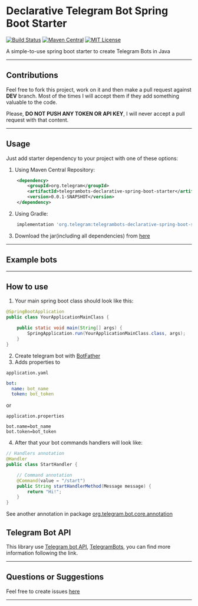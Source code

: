 # Declarative Telegram Bot Spring Boot Starter

[![Build Status]()]()
[![Maven Central]()]()
[![MIT License](http://img.shields.io/badge/license-MIT-blue.svg?style=flat)](https://github.com/aliaksandrrachko/telegrambots-declarative-spring-boot-starter/blob/master/LICENSE)

A simple-to-use spring boot starter to create Telegram Bots in Java

----------------

## Contributions
Feel free to fork this project, work on it and then make a pull request against **DEV** branch. Most of the times I will accept them if they add something valuable to the code.

Please, **DO NOT PUSH ANY TOKEN OR API KEY**, I will never accept a pull request with that content.

----------------

## Usage

Just add starter dependency to your project with one of these options:

1. Using Maven Central Repository:

```xml
    <dependency>
        <groupId>org.telegram</groupId>
        <artifactId>telegrambots-declarative-spring-boot-starter</artifactId>
        <version>0.0.1-SNAPSHOT</version>
    </dependency>
```

2. Using Gradle:

```gradle
    implementation 'org.telegram:telegrambots-declarative-spring-boot-starter:0.0.1-SNAPSHOT'
```

3. Download the jar(including all dependencies) from [here](https://mvnrepository.com/artifact/org.telegram/telegrambots/5.3.0)

----------------

## Example bots

----------------

## How to use

1. Your main spring boot class should look like this:

```java
@SpringBootApplication
public class YourApplicationMainClass {

	public static void main(String[] args) {		
		SpringApplication.run(YourApplicationMainClass.class, args);
	}
}
```

2. Create telegram bot with [BotFather](https://telegram.me/botfather)
3. Adds properties to 

`application.yaml`
```yml
bot:
  name: bot_name
  token: bot_token
```

or 

`application.properties`

```properties
bot.name=bot_name
bot.token=bot_token
```

4. After that your bot commands handlers will look like:

```java
// Handlers annotation
@Handler
public class StartHandler {

    // Command annotation
    @Command(value = "/start")
    public String startHandlerMethod(Message message) {
        return "Hi!";
    }
}
```

See another annotation in package [org.telegram.bot.core.annotation](/src/main/java/org/telegram/bot/core/annotations)

## Telegram Bot API
This library use [Telegram bot API](https://core.telegram.org/bots),
[TelegramBots](https://github.com/rubenlagus/TelegramBots), 
you can find more information following the link.

----------------

## Questions or Suggestions
Feel free to create issues [here](https://github.com/aliaksandrrachko/telegrambots-declarative-spring-boot-starter/issues)

----------------